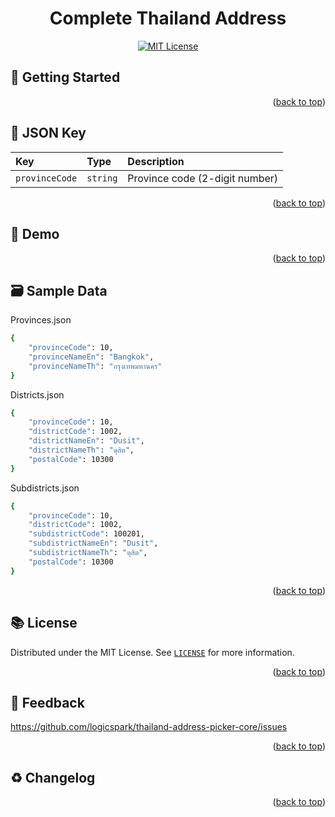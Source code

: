 <a id="readme-top"></a>
<div align="center">
	<h1> Complete Thailand Address </h1>
	

[![MIT License](https://img.shields.io/badge/License-MIT-green.svg)](https://choosealicense.com/licenses/mit/)


</div>



## :rocket: Getting Started

<p align="right">(<a href="#readme-top">back to top</a>)</p>

## :memo: JSON Key

| Key | Type     | Description                       |
| :-------- | :------- | :-------------------------------- |
| `provinceCode`      | `string` | Province code (2-digit number) |

<p align="right">(<a href="#readme-top">back to top</a>)</p>

## :test_tube: Demo

<p align="right">(<a href="#readme-top">back to top</a>)</p>

## :card_file_box:  Sample Data

Provinces.json

```bash
{
	"provinceCode": 10,
	"provinceNameEn": "Bangkok",
	"provinceNameTh": "กรุงเทพมหานคร"
}
```

Districts.json

```bash
{
	"provinceCode": 10,
	"districtCode": 1002,
	"districtNameEn": "Dusit",
	"districtNameTh": "ดุสิต",
	"postalCode": 10300
}
```

Subdistricts.json

```bash
{
	"provinceCode": 10,
	"districtCode": 1002,
	"subdistrictCode": 100201,
	"subdistrictNameEn": "Dusit",
	"subdistrictNameTh": "ดุสิต",
	"postalCode": 10300
}
```


<p align="right">(<a href="#readme-top">back to top</a>)</p>
    
## :books: License

Distributed under the MIT License. See [`LICENSE`]([https://github.com/logicspark/social-awesome-button/blob/main/LICENSE](https://github.com/logicspark/thailand-address-picker-core/blob/main/LICENSE.txt)) for more information.
  



<p align="right">(<a href="#readme-top">back to top</a>)</p>


## :speech_balloon: Feedback
https://github.com/logicspark/thailand-address-picker-core/issues


<p align="right">(<a href="#readme-top">back to top</a>)</p>

## :recycle: Changelog


<p align="right">(<a href="#readme-top">back to top</a>)</p>

